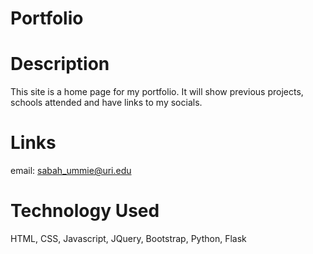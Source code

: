 # Portfolio

# Description
This site is a home page for my portfolio. It will show previous projects, schools attended and have links to my socials.

# Links
email: sabah_ummie@uri.edu


# Technology Used
HTML, CSS, Javascript, JQuery, Bootstrap, Python, Flask

